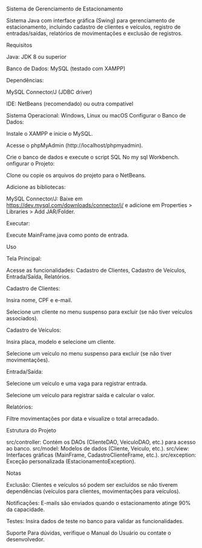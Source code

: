 Sistema de Gerenciamento de Estacionamento

Sistema Java com interface gráfica (Swing) para gerenciamento de estacionamento, incluindo cadastro de clientes e veículos, registro de entradas/saídas, relatórios de movimentações e exclusão de registros.

Requisitos

Java: JDK 8 ou superior

Banco de Dados: MySQL (testado com XAMPP)

Dependências:

MySQL Connector/J (JDBC driver)

IDE: NetBeans (recomendado) ou outra compatível

Sistema Operacional: Windows, Linux ou macOS
Configurar o Banco de Dados:

Instale o XAMPP e inicie o MySQL.

Acesse o phpMyAdmin (http://localhost/phpmyadmin).

Crie o banco de dados e execute o script SQL No my sql Workbench.
onfigurar o Projeto:

Clone ou copie os arquivos do projeto para o NetBeans.

Adicione as bibliotecas:

MySQL Connector/J: Baixe em https://dev.mysql.com/downloads/connector/j/ e adicione em Properties > Libraries > Add JAR/Folder.

Executar:

Execute MainFrame.java como ponto de entrada.

Uso


Tela Principal:


Acesse as funcionalidades: Cadastro de Clientes, Cadastro de Veículos, Entrada/Saída, Relatórios.


Cadastro de Clientes:


Insira nome, CPF e e-mail.

Selecione um cliente no menu suspenso para excluir (se não tiver veículos associados).

Cadastro de Veículos:

Insira placa, modelo e selecione um cliente.

Selecione um veículo no menu suspenso para excluir (se não tiver movimentações).

Entrada/Saída:

Selecione um veículo e uma vaga para registrar entrada.

Selecione um veículo para registrar saída e calcular o valor.

Relatórios:

Filtre movimentações por data e visualize o total arrecadado.

Estrutura do Projeto

src/controller: Contém os DAOs (ClienteDAO, VeiculoDAO, etc.) para acesso ao banco.
src/model: Modelos de dados (Cliente, Veiculo, etc.).
src/view: Interfaces gráficas (MainFrame, CadastroClienteFrame, etc.).
src/exception: Exceção personalizada (EstacionamentoException).

Notas

Exclusão: Clientes e veículos só podem ser excluídos se não tiverem dependências (veículos para clientes, movimentações para veículos).

Notificações: E-mails são enviados quando o estacionamento atinge 90% da capacidade.

Testes: Insira dados de teste no banco para validar as funcionalidades.

Suporte
Para dúvidas, verifique o Manual do Usuário ou contate o desenvolvedor.
